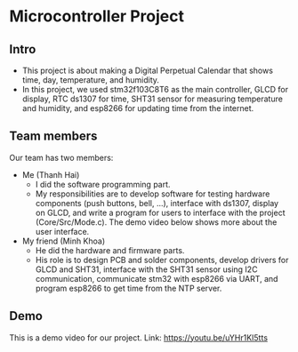 # Microcontroller Project

## Intro
- This project is about making a Digital Perpetual Calendar that shows time, day, temperature, and humidity.
- In this project, we used stm32f103C8T6 as the main controller, GLCD for display, RTC ds1307 for time, SHT31 sensor for measuring temperature and humidity, and esp8266 for updating time from the internet.

## Team members
Our team has two members:
- Me (Thanh Hai)
  - I did the software programming part. 
  - My responsibilities are to develop software for testing hardware components (push buttons, bell, ...), interface with ds1307, display on GLCD, and write a program for users to interface with the project (Core/Src/Mode.c). The demo video below shows more about the user interface.
- My friend (Minh Khoa)
  - He did the hardware and firmware parts. 
  - His role is to design PCB and solder components, develop drivers for GLCD and SHT31, interface with the SHT31 sensor using I2C communication, communicate stm32 with esp8266 via UART, and program esp8266 to get time from the NTP server.

## Demo
This is a demo video for our project.
Link: https://youtu.be/uYHr1KI5tts
